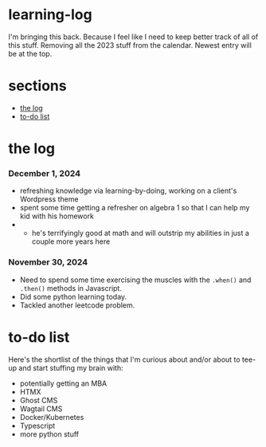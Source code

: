 # learning-log
I'm bringing this back.  Because I feel like I need to keep better track of all of this stuff.  Removing all the 2023 stuff from the calendar.  Newest entry will be at the top.

# sections
* [the log](#learning-log)
* [to-do list](#to-do-list)

# the log

### December 1, 2024
* refreshing knowledge via learning-by-doing, working on a client's Wordpress theme
* spent some time getting a refresher on algebra 1 so that I can help my kid with his homework
* * he's terrifyingly good at math and will outstrip my abilities in just a couple more years here


### November 30, 2024
* Need to spend some time exercising the muscles with the `.when()` and `.then()` methods in Javascript.
* Did some python learning today.
* Tackled another leetcode problem.


# to-do list
Here's the shortlist of the things that I'm curious about and/or about to tee-up and start stuffing my brain with:
* potentially getting an MBA
* HTMX
* Ghost CMS
* Wagtail CMS
* Docker/Kubernetes
* Typescript
* more python stuff
